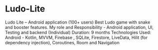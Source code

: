 # Ludo-Lite
Ludo Lite – Android application (100+ users)  Best Ludo game with snake and booster features. My role and Responsibility - Android application, UI, Testing and backend (Individual)  Duration: 9 months  Technologies Used: Android - Kotlin, MVVM, Firebase , SQLite, Firestore, LiveData, Hilit (for dependency injection), Coroutines, Room and Navigation
